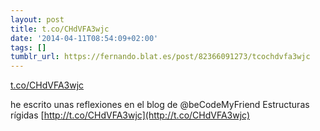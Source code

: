 ```yaml
---
layout: post
title: t.co/CHdVFA3wjc
date: '2014-04-11T08:54:09+02:00'
tags: []
tumblr_url: https://fernando.blat.es/post/82366091273/tcochdvfa3wjc
---
```

[t.co/CHdVFA3wjc](http://t.co/CHdVFA3wjc)  

he escrito unas reflexiones en el blog de @beCodeMyFriend Estructuras rígidas [http://t.co/CHdVFA3wjc](http://t.co/CHdVFA3wjc)
